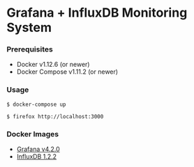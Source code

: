 # Grafana + InfluxDB Monitoring System

### Prerequisites

- Docker v1.12.6 (or newer)
- Docker Compose v1.11.2 (or newer)

### Usage

    $ docker-compose up

    $ firefox http://localhost:3000


### Docker Images

- [Grafana v4.2.0][docker-image-grafana]
- [InfluxDB 1.2.2][docker-image-influxdb]

[docker-image-influxdb]: https://hub.docker.com/_/influxdb/
[docker-image-grafana]: https://hub.docker.com/r/grafana/grafana/

